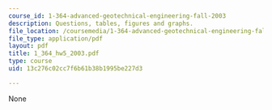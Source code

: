 ```yaml
---
course_id: 1-364-advanced-geotechnical-engineering-fall-2003
description: Questions, tables, figures and graphs.
file_location: /coursemedia/1-364-advanced-geotechnical-engineering-fall-2003/13c276c02cc7f6b61b38b1995be227d3_1_364_hw5_2003.pdf
file_type: application/pdf
layout: pdf
title: 1_364_hw5_2003.pdf
type: course
uid: 13c276c02cc7f6b61b38b1995be227d3

---
```

None